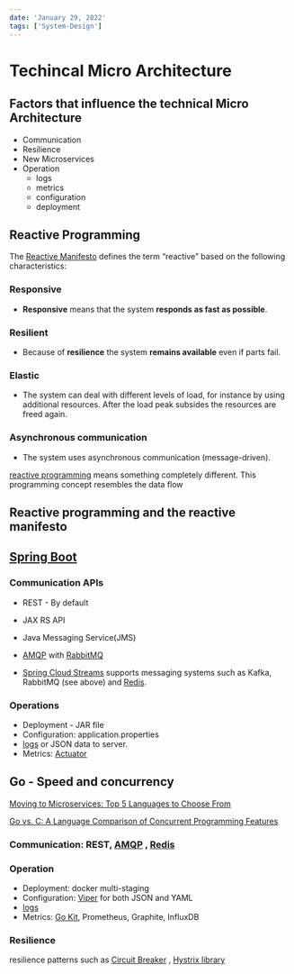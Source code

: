 ```yaml
---
date: 'January 29, 2022'
tags: ['System-Design']
---
```

# Techincal Micro Architecture

## Factors that influence the technical Micro Architecture

- Communication
- Resilience
- New Microservices
- Operation
  - logs
  - metrics
  - configuration
  - deployment

## Reactive Programming

The [Reactive Manifesto](http://www.reactivemanifesto.org/) defines the term “reactive” based on the following characteristics:

### Responsive

- **Responsive** means that the system **responds as fast as possible**.

### Resilient

- Because of **resilience** the system **remains available** even if parts fail.

### Elastic

- The system can deal with different levels of load, for instance by using additional resources. After the load peak subsides the resources are freed again.

### Asynchronous communication

- The system uses asynchronous communication (message-driven).

[reactive programming](https://en.wikipedia.org/wiki/Reactive_programming) means something completely different. This programming concept resembles the data flow

## Reactive programming and the reactive manifesto

## [Spring Boot](https://projects.spring.io/spring-boot/)

### Communication APIs

- REST - By default

- JAX RS API

- Java Messaging Service(JMS)
- [AMQP](https://www.amqp.org/) with [RabbitMQ](https://www.rabbitmq.com/)
- [Spring Cloud Streams](https://cloud.spring.io/spring-cloud-stream/) supports messaging systems such as Kafka, RabbitMQ (see above) and [Redis](https://redis.io/).

### Operations

- Deployment - JAR file
- Configuration: application.properties
- [logs](https://docs.spring.io/spring-boot/docs/2.1.2.RELEASE/reference/html/boot-features-logging.html) or JSON data to server.
- Metrics: [Actuator](https://docs.spring.io/spring-boot/docs/2.1.2.RELEASE/reference/html/production-ready.html)

## Go - Speed and concurrency

[Moving to Microservices: Top 5 Languages to Choose From](https://rubygarage.org/blog/top-languages-for-microservices)

[Go vs. C: A Language Comparison of Concurrent Programming Features](http://dead10ck.github.io/2014/12/15/go-vs-c.html)

### Communication: REST, [AMQP](https://github.com/streadway/amqp) , [Redis](https://github.com/go-redis/redis)

### Operation

- Deployment: docker multi-staging
- Configuration: [Viper](https://github.com/spf13/viper) for both JSON and YAML
- [logs](https://godoc.org/github.com/go-kit/kit/log)
- Metrics:  [Go Kit](https://godoc.org/github.com/go-kit/kit), Prometheus, Graphite, InfluxDB

### Resilience

resilience patterns such as [Circuit Breaker](https://godoc.org/github.com/go-kit/kit/circuitbreaker) ,  [Hystrix library](https://github.com/afex/hystrix-go)
